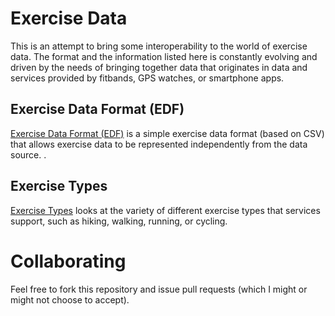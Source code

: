 Exercise Data
=============

This is an attempt to bring some interoperability to the world of exercise data. The format and the information listed here is constantly evolving and driven by the needs of bringing together data that originates in data and services provided by fitbands, GPS watches, or smartphone apps.


Exercise Data Format (EDF)
--------------------------

[Exercise Data Format (EDF)](EDF) is a simple exercise data format (based on CSV) that allows exercise data to be represented independently from the data source.
.

Exercise Types
--------------

[Exercise Types](types) looks at the variety of different exercise types that services support, such as hiking, walking, running, or cycling.


Collaborating
=============

Feel free to fork this repository and issue pull requests (which I might or might not choose to accept).